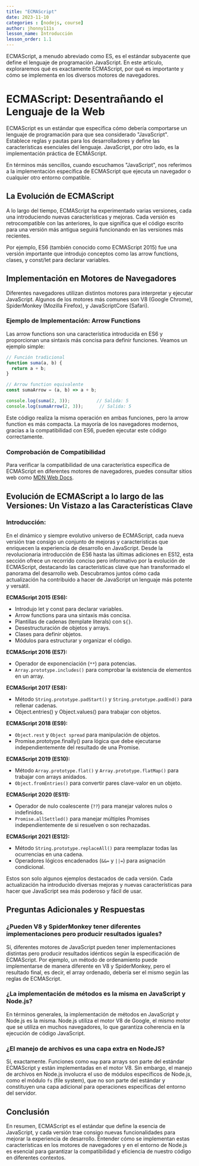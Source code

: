 ```yaml
---
title: "ECMAScript"
date: 2023-11-10
categories : [nodejs, course]
author: jhonny111s
lesson_name: Introducción
lesson_order: 1.1
---
```


ECMAScript, a menudo abreviado como ES, es el estándar subyacente que define el lenguaje de programación JavaScript. En este artículo, exploraremos qué es exactamente ECMAScript, por qué es importante y cómo se implementa en los diversos motores de navegadores.

# ECMAScript: Desentrañando el Lenguaje de la Web

ECMAScript es un estándar que especifica cómo debería comportarse un lenguaje de programación para que sea considerado "JavaScript". Establece reglas y pautas para los desarrolladores y define las características esenciales del lenguaje. JavaScript, por otro lado, es la implementación práctica de ECMAScript.

En términos más sencillos, cuando escuchamos "JavaScript", nos referimos a la implementación específica de ECMAScript que ejecuta un navegador o cualquier otro entorno compatible.

## La Evolución de ECMAScript

A lo largo del tiempo, ECMAScript ha experimentado varias versiones, cada una introduciendo nuevas características y mejoras. Cada versión es retrocompatible con las anteriores, lo que significa que el código escrito para una versión más antigua seguirá funcionando en las versiones más recientes.

Por ejemplo, ES6 (también conocido como ECMAScript 2015) fue una versión importante que introdujo conceptos como las arrow functions, clases, y const/let para declarar variables.

## Implementación en Motores de Navegadores

Diferentes navegadores utilizan distintos motores para interpretar y ejecutar JavaScript. Algunos de los motores más comunes son V8 (Google Chrome), SpiderMonkey (Mozilla Firefox), y JavaScriptCore (Safari).

### Ejemplo de Implementación: Arrow Functions

Las arrow functions son una característica introducida en ES6 y proporcionan una sintaxis más concisa para definir funciones. Veamos un ejemplo simple:

```javascript
// Función tradicional
function suma(a, b) {
  return a + b;
}

// Arrow function equivalente
const sumaArrow = (a, b) => a + b;

console.log(suma(2, 3));          // Salida: 5
console.log(sumaArrow(2, 3));      // Salida: 5
```

Este código realiza la misma operación en ambas funciones, pero la arrow function es más compacta. La mayoría de los navegadores modernos, gracias a la compatibilidad con ES6, pueden ejecutar este código correctamente.

### Comprobación de Compatibilidad

Para verificar la compatibilidad de una característica específica de ECMAScript en diferentes motores de navegadores, puedes consultar sitios web como [MDN Web Docs](https://developer.mozilla.org/en-US/docs/Web/JavaScript).

## **Evolución de ECMAScript a lo largo de las Versiones: Un Vistazo a las Características Clave**

### **Introducción:**

En el dinámico y siempre evolutivo universo de ECMAScript, cada nueva versión trae consigo un conjunto de mejoras y características que enriquecen la experiencia de desarrollo en JavaScript. Desde la revolucionaria introducción de ES6 hasta las últimas adiciones en ES12, esta sección ofrece un recorrido conciso pero informativo por la evolución de ECMAScript, destacando las características clave que han transformado el panorama del desarrollo web. Descubramos juntos cómo cada actualización ha contribuido a hacer de JavaScript un lenguaje más potente y versátil.

**ECMAScript 2015 (ES6):**
- Introdujo let y const para declarar variables.
- Arrow functions para una sintaxis más concisa.
- Plantillas de cadenas (template literals) con `${}`.
- Desestructuración de objetos y arrays.
- Clases para definir objetos.
- Módulos para estructurar y organizar el código.

**ECMAScript 2016 (ES7):**
- Operador de exponenciación (`**`) para potencias.
- `Array.prototype.includes()` para comprobar la existencia de elementos en un array.

**ECMAScript 2017 (ES8):**
- Método `String.prototype.padStart()` y `String.prototype.padEnd()` para rellenar cadenas.
- Object.entries() y Object.values() para trabajar con objetos.

**ECMAScript 2018 (ES9):**
- `Object.rest` y `Object spread` para manipulación de objetos.
- Promise.prototype.finally() para lógica que debe ejecutarse independientemente del resultado de una Promise.

**ECMAScript 2019 (ES10):**
- Método `Array.prototype.flat()` y `Array.prototype.flatMap()` para trabajar con arrays anidados.
- `Object.fromEntries()` para convertir pares clave-valor en un objeto.

**ECMAScript 2020 (ES11):**
- Operador de nulo coalescente (`??`) para manejar valores nulos o indefinidos.
- `Promise.allSettled()` para manejar múltiples Promises independientemente de si resuelven o son rechazadas.

**ECMAScript 2021 (ES12):**
- Método `String.prototype.replaceAll()` para reemplazar todas las ocurrencias en una cadena.
- Operadores lógicos encadenados (`&&=` y `||=`) para asignación condicional.

Estos son solo algunos ejemplos destacados de cada versión. Cada actualización ha introducido diversas mejoras y nuevas características para hacer que JavaScript sea más poderoso y fácil de usar.

## Preguntas Adicionales y Respuestas

### ¿Pueden V8 y SpiderMonkey tener diferentes implementaciones pero producir resultados iguales?

Sí, diferentes motores de JavaScript pueden tener implementaciones distintas pero producir resultados idénticos según la especificación de ECMAScript. Por ejemplo, un método de ordenamiento puede implementarse de manera diferente en V8 y SpiderMonkey, pero el resultado final, es decir, el array ordenado, debería ser el mismo según las reglas de ECMAScript.

### ¿La implementación de métodos es la misma en JavaScript y Node.js?

En términos generales, la implementación de métodos en JavaScript y Node.js es la misma. Node.js utiliza el motor V8 de Google, el mismo motor que se utiliza en muchos navegadores, lo que garantiza coherencia en la ejecución de código JavaScript.

### ¿El manejo de archivos es una capa extra en NodeJS?

Sí, exactamente. Funciones como `map` para arrays son parte del estándar ECMAScript y están implementadas en el motor V8. Sin embargo, el manejo de archivos en Node.js involucra el uso de módulos específicos de Node.js, como el módulo `fs` (file system), que no son parte del estándar y constituyen una capa adicional para operaciones específicas del entorno del servidor.

## Conclusión

En resumen, ECMAScript es el estándar que define la esencia de JavaScript, y cada versión trae consigo nuevas funcionalidades para mejorar la experiencia de desarrollo. Entender cómo se implementan estas características en los motores de navegadores y en el entorno de Node.js es esencial para garantizar la compatibilidad y eficiencia de nuestro código en diferentes contextos.